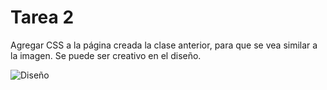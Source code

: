 Tarea 2
=======

Agregar CSS a la página creada la clase anterior, para que se vea similar a la imagen.
Se puede ser creativo en el diseño.

![Diseño](https://github.com/arandaschimpf/todo2025/blob/main/clase2.png?raw=true)